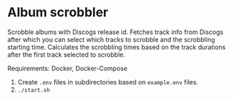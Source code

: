# Album scrobbler

Scrobble albums with Discogs release id. Fetches track info from Discogs after which you can select which tracks to scrobble and the scrobbling starting time. Calculates the scrobbling times based on the track durations after the first track selected to scrobble.

Requirements: Docker, Docker-Compose

1. Create `.env` files in subdirectories based on `example.env` files.
2. `./start.sh`
